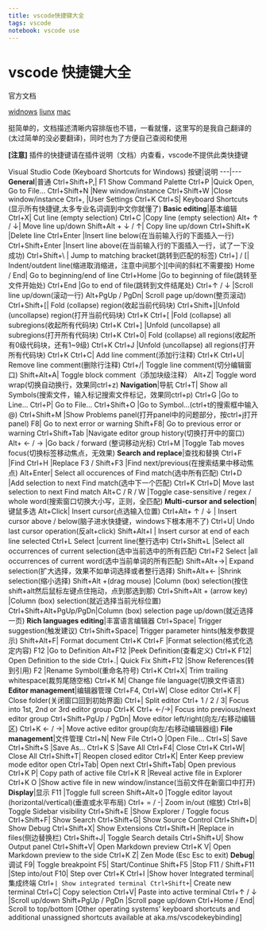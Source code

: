 ```yaml
---
title: vscode快捷键大全
tags: vscode
notebook: vscode use
---
```


# vscode 快捷键大全

官方文档

[widnows](https://go.microsoft.com/fwlink/?linkid=832145)
[liunx](https://go.microsoft.com/fwlink/?linkid=832144)
[mac](https://go.microsoft.com/fwlink/?linkid=832143)

挺简单的，文档描述清晰内容排版也不错，一看就懂，这里写的是我自己翻译的(太过简单的没必要翻译)，同时也为了方便自己查阅和使用

**[注意]** 插件的快捷键请在插件说明（文档）内查看，vscode不提供此类快捷键

Visual Studio Code (Keyboard Shortcuts for Windows)
按键|说明
---|---
**General**|普通
Ctrl+Shift+P,| F1 Show Command Palette
Ctrl+P |Quick Open, Go to File…
Ctrl+Shift+N |New window/instance
Ctrl+Shift+W |Close window/instance
Ctrl+, |User Settings
Ctrl+K Ctrl+S| Keyboard Shortcuts (显示所有快捷键,太多专业名词调到中文你就懂了)
**Basic editing**|基本编辑
Ctrl+X| Cut line (empty selection)
Ctrl+C |Copy line (empty selection)
Alt+ ↑ / ↓| Move line up/down
Shift+Alt + ↓ / ↑| Copy line up/down
Ctrl+Shift+K |Delete line
Ctrl+Enter |Insert line below(在当前输入行的下面插入一行)
Ctrl+Shift+Enter |Insert line above(在当前输入行的下面插入一行，试了一下没成功)
Ctrl+Shift+\ | Jump to matching bracket(跳转到匹配的标签)
Ctrl+] / [| Indent/outdent line(缩进取消缩进，注意中间那个][中间的斜杠不需要按)
Home / End| Go to beginning/end of line
Ctrl+Home |Go to beginning of file(跳转至文件开始处)
Ctrl+End |Go to end of file(跳转到文件结尾处)
Ctrl+↑ / ↓ |Scroll line up/down(滚动一行)
Alt+PgUp / PgDn| Scroll page up/down(整页滚动)
Ctrl+Shift+[| Fold (collapse) region(收起当前代码块)
Ctrl+Shift+]|Unfold (uncollapse) region(打开当前代码块)
Ctrl+K Ctrl+[ |Fold (collapse) all subregions(收起所有代码块)
Ctrl+K Ctrl+] |Unfold (uncollapse) all subregions(打开所有代码块)
Ctrl+K Ctrl+0| Fold (collapse) all regions(收起所有0级代码块，还有1~9级)
Ctrl+K Ctrl+J |Unfold (uncollapse) all regions(打开所有代码块)
Ctrl+K Ctrl+C| Add line comment(添加行注释)
Ctrl+K Ctrl+U| Remove line comment(删除行注释)
Ctrl+/| Toggle line comment(切分编辑窗口)
Shift+Alt+A| Toggle block comment（添加块级注释）
Alt+Z| Toggle word wrap(切换自动换行，效果同ctrl+z)
**Navigation**|导航
Ctrl+T| Show all Symbols(搜索文件，输入标记搜索文件标记，效果同ctrl+p)
Ctrl+G |Go to Line...
Ctrl+P| Go to File...
Ctrl+Shift+O |Go to Symbol...(ctrl+t的搜索框中输入@)
Ctrl+Shift+M |Show Problems panel(打开panel中的问题部分，按ctrl+j打开panel)
F8| Go to next error or warning
Shift+F8| Go to previous error or warning
Ctrl+Shift+Tab |Navigate editor group history(切换打开中的窗口)
Alt+ ← / → |Go back / forward (整词移动光标)
Ctrl+M |Toggle Tab moves focus(切换标签移动焦点，无效果)
**Search and replace**|查找和替换
Ctrl+F |Find
Ctrl+H |Replace
F3 / Shift+F3 |Find next/previous(在搜索结果中移动焦点)
Alt+Enter| Select all occurences of Find match(选中所有匹配)
Ctrl+D |Add selection to next Find match(选中下一个匹配)
Ctrl+K Ctrl+D| Move last selection to next Find match
Alt+C / R / W |Toggle case-sensitive / regex / whole word(搜索窗口切换大小写，正则，全匹配)
**Multi-cursor and selection**|键鼠多选
Alt+Click| Insert cursor(点选输入位置)
Ctrl+Alt+ ↑ / ↓ | Insert cursor above / below(脑子进水快捷键，windows下根本用不了)
Ctrl+U| Undo last cursor operation(反alt+click)
Shift+Alt+I | Insert cursor at end of each line selected
Ctrl+L Select |current line(整行选中)
Ctrl+Shift+L |Select all occurrences of current selection(选中当前选中的所有匹配)
Ctrl+F2 Select |all occurrences of current word(选中当前单词的所有匹配)
Shift+Alt+→| Expand selection(扩大选择，效果不如单词选择或者整行选择)
Shift+Alt+← |Shrink selection(缩小选择)
Shift+Alt +(drag mouse) |Column (box) selection(按住shift+alt然后鼠标左键点住拖动，点到那选到那)
Ctrl+Shift+Alt + (arrow key) |Column (box) selection(就近选择当前光标位置)
Ctrl+Shift+Alt+PgUp/PgDn|Column (box) selection page up/down(就近选择一页)
**Rich languages editing**|丰富语言编辑器
Ctrl+Space| Trigger suggestion(触发建议)
Ctrl+Shift+Space| Trigger parameter hints(触发参数提示)
Shift+Alt+F| Format document
Ctrl+K Ctrl+F |Format selection(格式化选定内容)
F12 |Go to Definition
Alt+F12 |Peek Definition(查看定义)
Ctrl+K F12| Open Definition to the side
Ctrl+.| Quick Fix
Shift+F12 |Show References(转到引用)
F2 |Rename Symbol(重命名符号)
Ctrl+K Ctrl+X| Trim trailing whitespace(裁剪尾随空格)
Ctrl+K M| Change file language(切换文件语言)
**Editor management**|编辑器管理
Ctrl+F4, Ctrl+W| Close editor
Ctrl+K F| Close folder(关闭窗口回到初始界面)
Ctrl+\| Split editor
Ctrl+ 1 / 2 / 3| Focus into 1st, 2nd or 3rd editor group
Ctrl+K Ctrl+ ←/→| Focus into previous/next editor group
Ctrl+Shift+PgUp / PgDn| Move editor left/right(向左/右移动编辑区)
Ctrl+K ← / →| Move active editor group(向左/右移动编辑器组)
**File management**|文件管理
Ctrl+N| New File
Ctrl+O |Open File...
Ctrl+S| Save
Ctrl+Shift+S |Save As...
Ctrl+K S |Save All
Ctrl+F4| Close
Ctrl+K Ctrl+W| Close All
Ctrl+Shift+T| Reopen closed editor
Ctrl+K| Enter Keep preview mode editor open
Ctrl+Tab| Open next
Ctrl+Shift+Tab| Open previous
Ctrl+K P| Copy path of active file
Ctrl+K R |Reveal active file in Explorer
Ctrl+K O |Show active file in new window/instance(当前文件在新窗口中打开)
**Display**|显示
F11 |Toggle full screen
Shift+Alt+0 |Toggle editor layout (horizontal/vertical)(垂直或水平布局)
Ctrl+ = / -| Zoom in/out (缩放)
Ctrl+B| Toggle Sidebar visibility
Ctrl+Shift+E |Show Explorer / Toggle focus
Ctrl+Shift+F| Show Search
Ctrl+Shift+G| Show Source Control
Ctrl+Shift+D| Show Debug
Ctrl+Shift+X| Show Extensions
Ctrl+Shift+H |Replace in files(侧边替换栏)
Ctrl+Shift+J| Toggle Search details
Ctrl+Shift+U| Show Output panel
Ctrl+Shift+V| Open Markdown preview
Ctrl+K V| Open Markdown preview to the side
Ctrl+K Z| Zen Mode (Esc Esc to exit)
**Debug**|调试
F9| Toggle breakpoint
F5| Start/Continue
Shift+F5 |Stop
F11 / Shift+F11 |Step into/out
F10| Step over
Ctrl+K Ctrl+I |Show hover
Integrated terminal|集成终端
Ctrl+`| Show integrated terminal
Ctrl+Shift+`| Create new terminal
Ctrl+C| Copy selection
Ctrl+V| Paste into active terminal
Ctrl+↑ / ↓ |Scroll up/down
Shift+PgUp / PgDn |Scroll page up/down
Ctrl+Home / End| Scroll to top/bottom
[Other operating systems’ keyboard shortcuts and additional unassigned shortcuts available at aka.ms/vscodekeybinding]